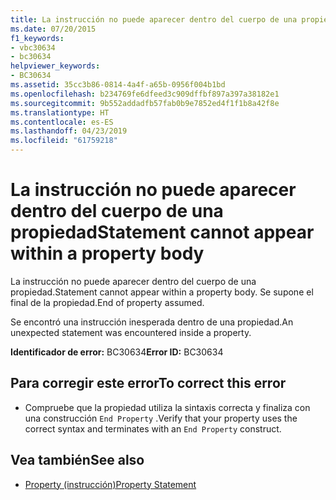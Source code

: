 ```yaml
---
title: La instrucción no puede aparecer dentro del cuerpo de una propiedad
ms.date: 07/20/2015
f1_keywords:
- vbc30634
- bc30634
helpviewer_keywords:
- BC30634
ms.assetid: 35cc3b86-0814-4a4f-a65b-0956f004b1bd
ms.openlocfilehash: b234769fe6dfeed3c909dffbf897a397a38182e1
ms.sourcegitcommit: 9b552addadfb57fab0b9e7852ed4f1f1b8a42f8e
ms.translationtype: HT
ms.contentlocale: es-ES
ms.lasthandoff: 04/23/2019
ms.locfileid: "61759218"
---
```

# <a name="statement-cannot-appear-within-a-property-body"></a><span data-ttu-id="f1b1d-102">La instrucción no puede aparecer dentro del cuerpo de una propiedad</span><span class="sxs-lookup"><span data-stu-id="f1b1d-102">Statement cannot appear within a property body</span></span>
<span data-ttu-id="f1b1d-103">La instrucción no puede aparecer dentro del cuerpo de una propiedad.</span><span class="sxs-lookup"><span data-stu-id="f1b1d-103">Statement cannot appear within a property body.</span></span> <span data-ttu-id="f1b1d-104">Se supone el final de la propiedad.</span><span class="sxs-lookup"><span data-stu-id="f1b1d-104">End of property assumed.</span></span>  
  
 <span data-ttu-id="f1b1d-105">Se encontró una instrucción inesperada dentro de una propiedad.</span><span class="sxs-lookup"><span data-stu-id="f1b1d-105">An unexpected statement was encountered inside a property.</span></span>  
  
 <span data-ttu-id="f1b1d-106">**Identificador de error:** BC30634</span><span class="sxs-lookup"><span data-stu-id="f1b1d-106">**Error ID:** BC30634</span></span>  
  
## <a name="to-correct-this-error"></a><span data-ttu-id="f1b1d-107">Para corregir este error</span><span class="sxs-lookup"><span data-stu-id="f1b1d-107">To correct this error</span></span>  
  
- <span data-ttu-id="f1b1d-108">Compruebe que la propiedad utiliza la sintaxis correcta y finaliza con una construcción `End Property` .</span><span class="sxs-lookup"><span data-stu-id="f1b1d-108">Verify that your property uses the correct syntax and terminates with an `End Property` construct.</span></span>  
  
## <a name="see-also"></a><span data-ttu-id="f1b1d-109">Vea también</span><span class="sxs-lookup"><span data-stu-id="f1b1d-109">See also</span></span>

- [<span data-ttu-id="f1b1d-110">Property (instrucción)</span><span class="sxs-lookup"><span data-stu-id="f1b1d-110">Property Statement</span></span>](../../visual-basic/language-reference/statements/property-statement.md)
